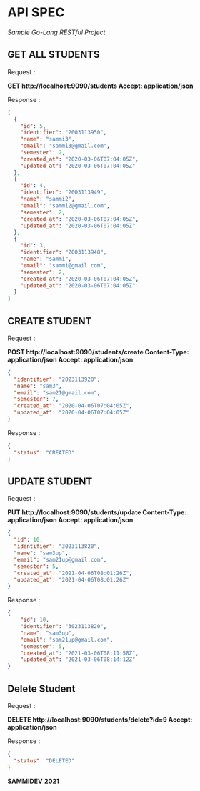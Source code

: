 # API SPEC
*Sample Go-Lang RESTful Project*

## GET ALL STUDENTS

Request : 

**GET http://localhost:9090/students
Accept: application/json**

Response :

```json
[
  {
    "id": 5,
    "identifier": "2003113950",
    "name": "sammi3",
    "email": "sammi3@gmail.com",
    "semester": 2,
    "created_at": "2020-03-06T07:04:05Z",
    "updated_at": "2020-03-06T07:04:05Z"
  },
  {
    "id": 4,
    "identifier": "2003113949",
    "name": "sammi2",
    "email": "sammi2@gmail.com",
    "semester": 2,
    "created_at": "2020-03-06T07:04:05Z",
    "updated_at": "2020-03-06T07:04:05Z"
  },
  {
    "id": 3,
    "identifier": "2003113948",
    "name": "sammi",
    "email": "sammi@gmail.com",
    "semester": 2,
    "created_at": "2020-03-06T07:04:05Z",
    "updated_at": "2020-03-06T07:04:05Z"
  }
]
```

## CREATE STUDENT

Request :

**POST http://localhost:9090/students/create
Content-Type: application/json
Accept: application/json**

```json
{
  "identifier": "2023113920",
  "name": "sam3",
  "email": "sam21@gmail.com",
  "semester": 7,
  "created_at": "2020-04-06T07:04:05Z",
  "updated_at": "2020-04-06T07:04:05Z"
}
```
Response :

```json
{
  "status": "CREATED"
}

```

## UPDATE STUDENT

Request :

**PUT http://localhost:9090/students/update
Content-Type: application/json
Accept: application/json**

```json
{
  "id": 10,
  "identifier": "3023113820",
  "name": "sam3up",
  "email": "sam21up@gmail.com",
  "semester": 5,
  "created_at": "2021-04-06T08:01:26Z",
  "updated_at": "2021-04-06T08:01:26Z"
}
```

Response :

```json
{
    "id": 10,
    "identifier": "3023113820",
    "name": "sam3up",
    "email": "sam21up@gmail.com",
    "semester": 5,
    "created_at": "2021-03-06T08:11:58Z",
    "updated_at": "2021-03-06T08:14:12Z"
}
```

## Delete Student
Request :

**DELETE http://localhost:9090/students/delete?id=9
Accept: application/json**

Response :

```json
{
  "status": "DELETED"
}
```

**SAMMIDEV**
**2021**